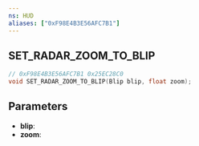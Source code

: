 ```yaml
---
ns: HUD
aliases: ["0xF98E4B3E56AFC7B1"]
---
```

## SET_RADAR_ZOOM_TO_BLIP

```c
// 0xF98E4B3E56AFC7B1 0x25EC28C0
void SET_RADAR_ZOOM_TO_BLIP(Blip blip, float zoom);
```


## Parameters
* **blip**: 
* **zoom**: 

